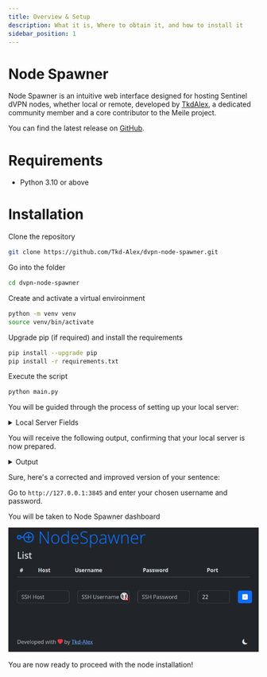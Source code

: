 ```yaml
---
title: Overview & Setup
description: What it is, Where to obtain it, and how to install it
sidebar_position: 1
---
```


# Node Spawner

Node Spawner is an intuitive web interface designed for hosting Sentinel dVPN nodes, whether local or remote, developed by [TkdAlex](https://github.com/Tkd-Alex), a dedicated community member and a core contributor to the Meile project.

You can find the latest release on [GitHub](https://github.com/Tkd-Alex/dvpn-node-spawner).

# Requirements

- Python 3.10 or above

# Installation

Clone the repository

```bash
git clone https://github.com/Tkd-Alex/dvpn-node-spawner.git
```

Go into the folder

```bash
cd dvpn-node-spawner
```

Create and activate a virtual enviroinment

```bash
python -m venv venv
source venv/bin/activate
```

Upgrade pip (if required) and install the requirements

```bash
pip install --upgrade pip
pip install -r requirements.txt
```

Execute the script

```bash
python main.py
```

You will be guided through the process of setting up your local server:

<details>
<summary>Local Server Fields</summary>
<p>

```bash
[?] Listen address: 127.0.0.1
[?] Listen port: 3845
[?] Would do you like to configure a simple authentication? (Y/n) (True): y

[?] Please provide a username: admin
[?] Please provide a password: **********
[?] Please type the password again: **********
```

</p>
</details>

You will receive the following output, confirming that your local server is now prepared.

<details>
<summary>Output</summary>
<p>

```bash
 * Serving Flask app 'main'
 * Debug mode: on
WARNING: This is a development server. Do not use it in a production deployment. Use a production WSGI server instead.
 * Running on http://127.0.0.1:3845
Press CTRL+C to quit
 * Restarting with stat
 * Debugger is active!
 * Debugger PIN: XXX-XXX-XXX
```

</p>
</details>

Sure, here's a corrected and improved version of your sentence:

Go to `http://127.0.0.1:3845` and enter your chosen username and password.

You will be taken to Node Spawner dashboard

![](/img/node-spawner/dashboard-1.png)

You are now ready to proceed with the node installation!